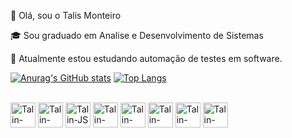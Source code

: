 :wave: Olá, sou o Talis Monteiro


:mortar_board: Sou graduado em Analise e Desenvolvimento de Sistemas

:dart: Atualmente estou estudando automação de testes em software.

[![Anurag's GitHub stats](https://github-readme-stats.vercel.app/api?username=Talinhos)](https://github.com/anuraghazra/github-readme-stats) [![Top Langs](https://github-readme-stats.vercel.app/api/top-langs/?username=Talinhos&layout=compact)](https://github.com/anuraghazra/github-readme-stats)
 
 <link rel="stylesheet" href="https://cdn.jsdelivr.net/gh/devicons/devicon@v2.15.1/devicon.min.css">
 <i class="devicon-java-plain colour "></i>
          
          
<div style="display: inline_block"><br>
  <img align="center" alt="Talin-Java" height="40" width="40" src="https://cdn.jsdelivr.net/gh/devicons/devicon/icons/java/java-original.svg">
  <img align="center" alt="Talin-Python" height="40" width="40" src="https://cdn.jsdelivr.net/gh/devicons/devicon/icons/python/python-original-wordmark.svg">
  <img align="center" alt="Talin-JS" height="40" width="40" src="https://cdn.jsdelivr.net/gh/devicons/devicon/icons/javascript/javascript-original.svg">
  <img align="center" alt="Talin-html5" height="40" width="40" src="https://cdn.jsdelivr.net/gh/devicons/devicon/icons/html5/html5-original.svg">
  <img align="center" alt="Talin-Css3" height="40" width="40" src="https://cdn.jsdelivr.net/gh/devicons/devicon/icons/css3/css3-original-wordmark.svg">
  <img align="center" alt="Talin-MySQL" height="40" width="40" src="https://cdn.jsdelivr.net/gh/devicons/devicon/icons/mysql/mysql-original-wordmark.svg">
  <img align="center" alt="Talin-Postgresql" height="40" width="40" src="https://cdn.jsdelivr.net/gh/devicons/devicon/icons/postgresql/postgresql-original-wordmark.svg">
  <img align="center" alt="Talin-Selium" height="40" width="40" src="https://cdn.jsdelivr.net/gh/devicons/devicon/icons/selenium/selenium-original.svg">
   
</div>
            



          
          
          
          
